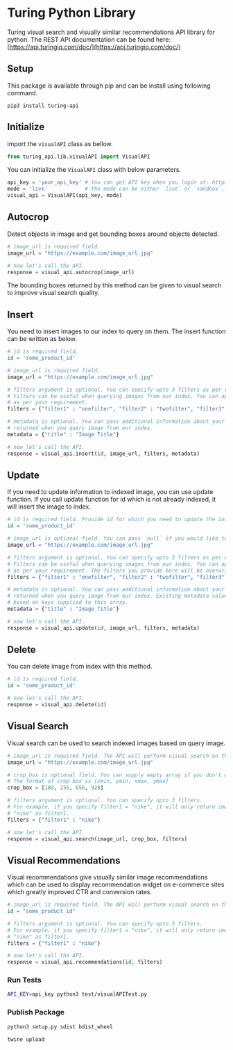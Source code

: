 # Turing Python Library

Turing visual search and visually similar recommendations API library for python. The REST API documentation can be found here: [https://api.turingiq.com/doc/](https://api.turingiq.com/doc/)

Setup
-----
This package is available through pip and can be install using following command.
```console
pip3 install turing-api
```

Initialize
----------
import the `visualAPI` class as bellow.

```python
from turing_api.lib.visualAPI import VisualAPI
```

You can initialize the `VisualAPI` class with below parameters.

```python
api_key = 'your_api_key' # You can get API key when you login at: https://www.turingiq.com/login
mode = 'live'            # the mode can be either `live` or `sandbox`. Default mode is `live`.
visual_api = VisualAPI(api_key, mode)
```

Autocrop
--------

Detect objects in image and get bounding boxes around objects detected.

```python
# image_url is required field.
image_url = "https://example.com/image_url.jpg"

# now let's call the API.
response = visual_api.autocrop(image_url)
```

The bounding boxes returned by this method can be given to visual search to improve visual search quality.


Insert
------

You need to insert images to our index to query on them. The insert function can be written as below.

```python
# id is required field.
id = 'some_product_id'

# image_url is required field.
image_url = "https://example.com/image_url.jpg"

# filters argument is optional. You can specify upto 3 filters as per example given below.
# Filters can be useful when querying images from our index. You can apply any filter
# as per your requirement.
filters = {"filter1" : "onefilter", "filter2" : "twofilter", "filter3" : "threefilter"}

# metadata is optional. You can pass additional information about your image which will be
# returned when you query image from our index.
metadata = {"title" : "Image Title"}

# now let's call the API.
response = visual_api.insert(id, image_url, filters, metadata)
```

Update
------

If you need to update information to indexed image, you can use update function. If you call update function for id which is not already indexed, it will insert the image to index.

```python
# id is required field. Provide id for which you need to update the information.
id = 'some_product_id'

# image_url is optional field. You can pass `null` if you would like to keep URL unchanged.
image_url = "https://example.com/image_url.jpg"

# filters argument is optional. You can specify upto 3 filters as per example given below.
# Filters can be useful when querying images from our index. You can apply any filter
# as per your requirement. The filters you provide here will be overwritten.
filters = {"filter1" : "onefilter", "filter2" : "twofilter", "filter3" : "threefilter"}

# metadata is optional. You can pass additional information about your image which will be
# returned when you query image from our index. Existing metadata values will be overwritten
# based on keys supplied to this array.
metadata = {"title" : "Image Title"}

# now let's call the API.
response = visual_api.update(id, image_url, filters, metadata)
```

Delete
------

You can delete image from index with this method.

```python
# id is required field.
id = 'some_product_id'

# now let's call the API.
response = visual_api.delete(id)
```

Visual Search
-------------

Visual search can be used to search indexed images based on query image.

```python
# image_url is required field. The API will perform visual search on the image and return
image_url = "https://example.com/image_url.jpg"

# crop_box is optional field. You can supply empty array if you don't want to specify crop box.
# The format of crop box is [xmin, ymin, xmax, ymax]
crop_box = [188, 256, 656, 928]

# filters argument is optional. You can specify upto 3 filters.
# For example, if you specify filter1 = "nike", it will only return images which are indexed with
# "nike" as filter1.
filters = {"filter1" : "nike"}

# now let's call the API.
response = visual_api.search(image_url, crop_box, filters)
```

Visual Recommendations
----------------------

Visual recommendations give visually similar image recommendations which can be used to display recommendation widget on e-commerce sites which greatly improved CTR and conversion rates.

```python
# image_url is required field. The API will perform visual search on the image and return
id = "some_product_id"

# filters argument is optional. You can specify upto 3 filters.
# For example, if you specify filter1 = "nike", it will only return images which are indexed with
# "nike" as filter1.
filters = {"filter1" : "nike"}

# now let's call the API.
response = visual_api.recommendations(id, filters)
```


### Run Tests

```sh
API_KEY=api_key python3 test/visualAPITest.py
```

### Publish Package

```sh
python3 setup.py sdist bdist_wheel

twine upload
```
